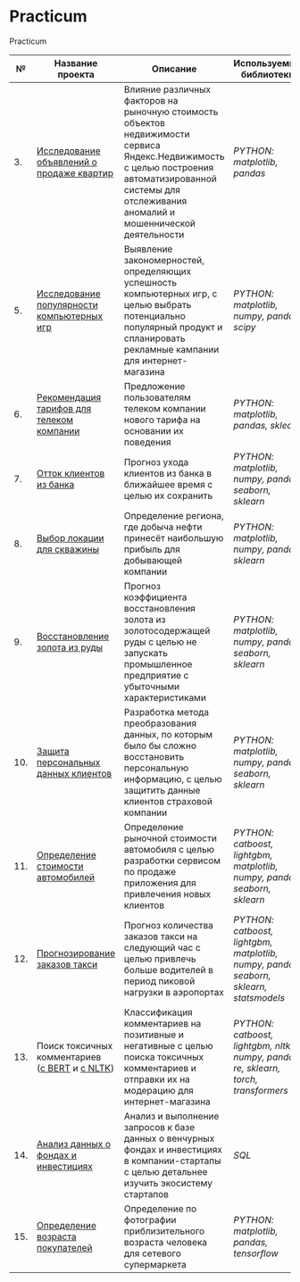 # Practicum
Practicum

|  №  | Название проекта | Описание | Используемые библиотеки |
| --- | ---------------- | -------- | ----------------------- |
| 3.  | [Исследование объявлений о продаже квартир](sale-of-apartments.ipynb) | Влияние различных факторов на рыночную стоимость объектов недвижимости сервиса Яндекс.Недвижимость с целью построения автоматизированной системы для отслеживания аномалий и мошеннической деятельности | *PYTHON: matplotlib, pandas* |
| 5.  | [Исследование популярности компьютерных игр](video-game.ipynb) | Выявление закономерностей, определяющих успешность компьютерных игр, с целью выбрать потенциально популярный продукт и спланировать рекламные кампании для интернет-магазина | *PYTHON: matplotlib, numpy, pandas, scipy* |
| 6.  | [Рекомендация тарифов для телеком компании](06-recommendation-of-tariffs-for-telecom--intro-to-ml) | Предложение пользователям телеком компании нового тарифа на основании их поведения | *PYTHON: matplotlib, pandas, sklearn* |
| 7.  | [Отток клиентов из банка](07-outflow-of-customers-from-the-bank--supervised-learning) | Прогноз ухода клиентов из банка в ближайшее время с целью их сохранить | *PYTHON: matplotlib, numpy, pandas, seaborn, sklearn* |
| 8.  | [Выбор локации для скважины](08-choosing-the-location-for-the-well--ml-in-business) | Определение региона, где добыча нефти принесёт наибольшую прибыль для добывающей компании | *PYTHON: matplotlib, numpy, pandas, sklearn* |
| 9.  | [Восстановление золота из руды](gold-recovery.ipynb) | Прогноз коэффициента восстановления золота из золотосодержащей руды с целью не запускать промышленное предприятие с убыточными характеристиками | *PYTHON: matplotlib, numpy, pandas, seaborn, sklearn* |
| 10. | [Защита персональных данных клиентов](10-protection-of-personal-data-of-clients--linear-algebra) | Разработка метода преобразования данных, по которым было бы сложно восстановить персональную информацию, с целью защитить данные клиентов страховой компании | *PYTHON: matplotlib, numpy, pandas, seaborn, sklearn* |
| 11. | [Определение стоимости автомобилей](11-determining-the-cost-of-cars--numerical-methods) | Определение рыночной стоимости автомобиля с целью разработки сервисом по продаже приложения для привлечения новых клиентов | *PYTHON: catboost, lightgbm, matplotlib, numpy, pandas, seaborn, sklearn* |
| 12. | [Прогнозирование заказов такси](12-forecasting-taxi-orders--time-series) | Прогноз количества заказов такси на следующий час с целью привлечь больше водителей в период пиковой нагрузки в аэропортах | *PYTHON: catboost, lightgbm, matplotlib, numpy, pandas, seaborn, sklearn, statsmodels* |
| 13. | Поиск токсичных комментариев <br> ([с BERT](13-search-for-toxic-comments--bert--ml-for-texts--nlp) и [с NLTK](13-search-for-toxic-comments--nltk--ml-for-texts--nlp)) | Классификация комментариев на позитивные и негативные с целью поиска токсичных комментариев и отправки их на модерацию для интернет-магазина | *PYTHON: catboost, lightgbm, nltk, numpy, pandas, re, sklearn, torch, transformers* |
| 14. | [Анализ данных о фондах и инвестициях](14-analysis-of-data-on-funds-and-investments--basic-sql) | Анализ и выполнение запросов к базе данных о венчурных фондах и инвестициях в компании-стартапы с целью детальнее изучить экосистему стартапов | *SQL* |
| 15. | [Определение возраста покупателей](computer-vision--determining-the-age-of-buyers.ipynb) | Определение по фотографии приблизительного возраста человека для сетевого супермаркета | *PYTHON: matplotlib, pandas, tensorflow* |
